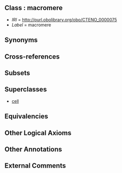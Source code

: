 
## Class : macromere

 * *IRI* = http://purl.obolibrary.org/obo/CTENO_0000075
 * *Label* = macromere

## Synonyms


## Cross-references


## Subsets


## Superclasses

 * [cell](../../CL/00/CL_0000000.md)

## Equivalencies


## Other Logical Axioms


## Other Annotations


## External Comments

